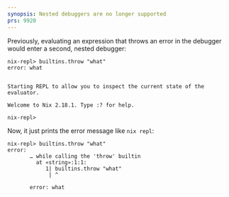 ```yaml
---
synopsis: Nested debuggers are no longer supported
prs: 9920
---
```


Previously, evaluating an expression that throws an error in the debugger would
enter a second, nested debugger:

```
nix-repl> builtins.throw "what"
error: what


Starting REPL to allow you to inspect the current state of the evaluator.

Welcome to Nix 2.18.1. Type :? for help.

nix-repl>
```

Now, it just prints the error message like `nix repl`:

```
nix-repl> builtins.throw "what"
error:
       … while calling the 'throw' builtin
         at «string»:1:1:
            1| builtins.throw "what"
             | ^

       error: what
```
